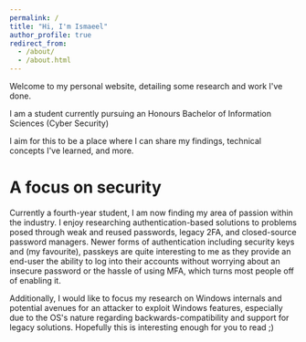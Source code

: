 ```yaml
---
permalink: /
title: "Hi, I'm Ismaeel"
author_profile: true
redirect_from: 
  - /about/
  - /about.html
---
```


Welcome to my personal website, detailing some research and work I've done.

I am a student currently pursuing an Honours Bachelor of Information Sciences (Cyber Security)

I aim for this to be a place where I can share my findings, technical concepts I've learned, and more.

A focus on security
======
Currently a fourth-year student, I am now finding my area of passion within the industry. I enjoy researching authentication-based solutions to problems posed through weak and reused passwords, legacy 2FA, and closed-source password managers. Newer forms of authentication including security keys and (my favourite), passkeys are quite interesting to me as they provide an end-user the ability to log into their accounts without worrying about an insecure password or the hassle of using MFA, which turns most people off of enabling it.

Additionally, I would like to focus my research on Windows internals and potential avenues for an attacker to exploit Windows features, especially due to the OS's nature regarding backwards-compatibility and support for legacy solutions. Hopefully this is interesting enough for you to read ;)

